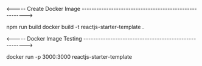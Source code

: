 <----- Create Docker Image ------------------------------------------------------->

npm run build 
docker build -t reactjs-starter-template .

<----- Docker Image Testing ------------------------------------------------------>

docker run -p 3000:3000 reactjs-starter-template
